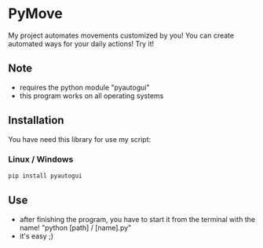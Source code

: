 
# PyMove

My project automates movements customized by you!
You can create automated ways for your daily actions! Try it!

## Note

- requires the python module "pyautogui"
- this program works on all operating systems

## Installation

You have need this library for use my script: 

### Linux / Windows 
```bash
pip install pyautogui
```
    
## Use

- after finishing the program, you have to start it from the terminal with the name! "python [path] / [name].py"
- it's easy ;)
